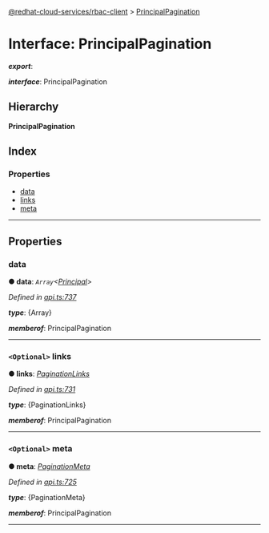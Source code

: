 [@redhat-cloud-services/rbac-client](../README.md) > [PrincipalPagination](../interfaces/principalpagination.md)

# Interface: PrincipalPagination

*__export__*: 

*__interface__*: PrincipalPagination

## Hierarchy

**PrincipalPagination**

## Index

### Properties

* [data](principalpagination.md#data)
* [links](principalpagination.md#links)
* [meta](principalpagination.md#meta)

---

## Properties

<a id="data"></a>

###  data

**● data**: *`Array`<[Principal](principal.md)>*

*Defined in [api.ts:737](https://github.com/RedHatInsights/javascript-clients/blob/master/packages/rbac/api.ts#L737)*

*__type__*: {Array}

*__memberof__*: PrincipalPagination

___
<a id="links"></a>

### `<Optional>` links

**● links**: *[PaginationLinks](paginationlinks.md)*

*Defined in [api.ts:731](https://github.com/RedHatInsights/javascript-clients/blob/master/packages/rbac/api.ts#L731)*

*__type__*: {PaginationLinks}

*__memberof__*: PrincipalPagination

___
<a id="meta"></a>

### `<Optional>` meta

**● meta**: *[PaginationMeta](paginationmeta.md)*

*Defined in [api.ts:725](https://github.com/RedHatInsights/javascript-clients/blob/master/packages/rbac/api.ts#L725)*

*__type__*: {PaginationMeta}

*__memberof__*: PrincipalPagination

___

